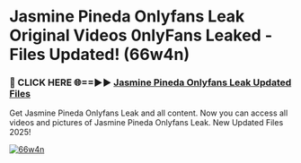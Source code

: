 # Jasmine Pineda Onlyfans Leak Original Videos 0nlyFans Leaked - Files Updated! (66w4n)

<h3>🔴 CLICK HERE 🌐==►► <a href="https://tinyurl.com/2jnfzry5" rel="nofollow">Jasmine Pineda Onlyfans Leak Updated Files</a></h3>

Get Jasmine Pineda Onlyfans Leak and all content. Now you can access all videos and pictures of Jasmine Pineda Onlyfans Leak. New Updated Files 2025!

[![66w4n](https://i.imgur.com/GyGTBgg.gif)](https://tinyurl.com/2jnfzry5)
